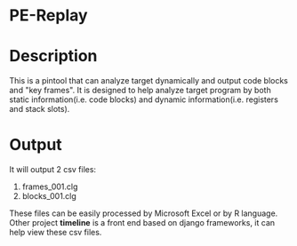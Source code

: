 PE-Replay
=========

# Description #
This is a pintool that can analyze target dynamically and output code blocks and "key frames".
It is designed to help analyze target program by both static information(i.e. code blocks) and dynamic information(i.e. registers and stack slots).


# Output #
It will output 2 csv files:
1. frames_001.clg
2. blocks_001.clg

These files can be easily processed by Microsoft Excel or by R language. 
Other project **timeline** is a front end based on django frameworks, it can help view these csv files.

